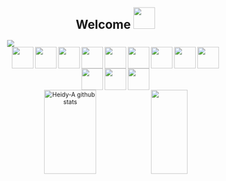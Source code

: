 <div align="center"> 
<h1 align="center"> Welcome <img src="https://media.giphy.com/media/mGcNjsfWAjY5AEZNw6/giphy.gif" width="50"></h1>
</div>

<img src="https://i.ibb.co/8DG4Lnh/mibanner-ha2.png">

<div align="center">
<img align="center" src="https://i.ibb.co/QkxY1sR/html.png" width="50"></img>
  <img align="center" src="https://i.ibb.co/zfWDv39/css.png" width="50"></img>
  <img align="center" src="https://i.ibb.co/VNsdVbF/js.png" width="50"></img>
  <img align="center" src="https://i.ibb.co/Xx3Pfzq/react.png" width="50"></img>
  <img align="center" src="https://i.ibb.co/ZxgpMKd/node.png" width="50"></img>
  <img align="center" src="https://i.ibb.co/0Z6Pc5w/git.png" width="50"></img>
  <img align="center" src="https://i.ibb.co/QnDYk5N/github.png" width="50"></img>
  <img align="center" src="https://i.ibb.co/TBc3gYD/photoshop.png" width="50"></img>
  <img align="center" src="https://i.ibb.co/9gZxk9x/illustrator.png" width="50"></img>
  <img align="center" src="https://i.ibb.co/0f8SHVk/indesing.png" width="50"></img>
  <img align="center" src="https://i.ibb.co/kqvQ81z/premiere-pro.png" width="50"></img>
  <img align="center" src="https://i.ibb.co/Mn7TW5s/filmora.png" width="50"></img>
</div>
<!--
<div align="center">
<img alt="snake eating my contributions" src="https://raw.githubusercontent.com/salesp07/salesp07/output/github-contribution-grid-snake.svg" />
</div>
-->

<div align="center">
  <img width="49%" height="195px" src="https://github-readme-stats.vercel.app/api?username=Heidy-A&show_icons=true&count_private=true&hide_border=true&title_color=F06292&icon_color=4A148Ctext_color=c9d1d9&bg_color=FFFFFF" alt="Heidy-A github stats" /> 
   <img width="41%" height="195px" src="https://github-readme-stats.vercel.app/api/top-langs/?username=Heidy-A&showlayout=compact&hide_border=true&title_color=ff91a4&text_color=ff91a4&bg_color=FFFFFF"
</div>




<!--
**Heidy-A/Heidy-A** is a ✨ _special_ ✨ repository because its `README.md` (this file) appears on your GitHub profile.

Here are some ideas to get you started:

- 🔭 I’m currently working on ...
- 🌱 I’m currently learning ...
- 👯 I’m looking to collaborate on ...
- 🤔 I’m looking for help with ...
- 💬 Ask me about ...
- 📫 How to reach me: ...
- 😄 Pronouns: ...
- ⚡ Fun fact: ...
-->
